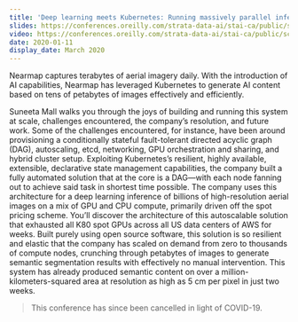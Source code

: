 ```yaml
---
title: 'Deep learning meets Kubernetes: Running massively parallel inference pipelines efficiently'
slides: https://conferences.oreilly.com/strata-data-ai/stai-ca/public/schedule/detail/80190
video: https://conferences.oreilly.com/strata-data-ai/stai-ca/public/schedule/detail/80190
date: 2020-01-11
display_date: March 2020
---
```


Nearmap captures terabytes of aerial imagery daily. With the introduction of AI capabilities, Nearmap has leveraged Kubernetes to generate AI content based on tens of petabytes of images effectively and efficiently. 

Suneeta Mall walks you through the joys of building and running this system at scale, challenges encountered, the company’s resolution, and future work. Some of the challenges encountered, for instance, have been around provisioning a conditionally stateful fault-tolerant directed acyclic graph (DAG), autoscaling, etcd, networking, GPU orchestration and sharing, and hybrid cluster setup.
Exploiting Kubernetes’s resilient, highly available, extensible, declarative state management capabilities, the company built a fully automated solution that at the core is a DAG—with each node fanning out to achieve said task in shortest time possible. The company uses this architecture for a deep learning inference of billions of high-resolution aerial images on a mix of GPU and CPU compute, primarily driven off the spot pricing scheme. You’ll discover the architecture of this autoscalable solution that exhausted all K80 spot GPUs across all US data centers of AWS for weeks.
Built purely using open source software, this solution is so resilient and elastic that the company has scaled on demand from zero to thousands of compute nodes, crunching through petabytes of images to generate semantic segmentation results with effectively no manual intervention. This system has already produced semantic content on over a million-kilometers-squared area at resolution as high as 5 cm per pixel in just two weeks.

> This conference has since been cancelled in light of COVID-19.